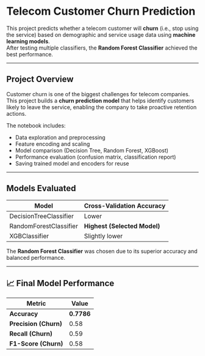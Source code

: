 # Telecom Customer Churn Prediction

This project predicts whether a telecom customer will **churn** (i.e., stop using the service) based on demographic and service usage data using **machine learning models**.  
After testing multiple classifiers, the **Random Forest Classifier** achieved the best performance.

---

## Project Overview

Customer churn is one of the biggest challenges for telecom companies.  
This project builds a **churn prediction model** that helps identify customers likely to leave the service, enabling the company to take proactive retention actions.

The notebook includes:
- Data exploration and preprocessing
- Feature encoding and scaling
- Model comparison (Decision Tree, Random Forest, XGBoost)
- Performance evaluation (confusion matrix, classification report)
- Saving trained model and encoders for reuse

---

## Models Evaluated
| Model | Cross-Validation Accuracy |
|--------|----------------------------|
| DecisionTreeClassifier | Lower |
| RandomForestClassifier | **Highest (Selected Model)** |
| XGBClassifier | Slightly lower |

The **Random Forest Classifier** was chosen due to its superior accuracy and balanced performance.

---

## 📈 Final Model Performance

| Metric | Value |
|---------|--------|
| **Accuracy** | **0.7786** |
| **Precision (Churn)** | 0.58 |
| **Recall (Churn)** | 0.59 |
| **F1-Score (Churn)** | 0.58 |
